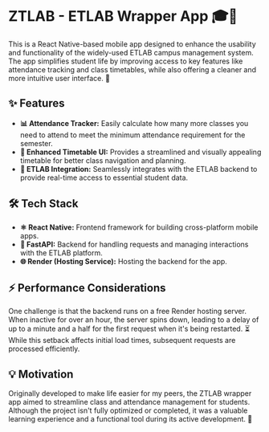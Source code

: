 # ZTLAB - ETLAB Wrapper App 🎓📱

This is a React Native-based mobile app designed to enhance the usability and functionality of the widely-used ETLAB campus management system. The app simplifies student life by improving access to key features like attendance tracking and class timetables, while also offering a cleaner and more intuitive user interface. 🚀

## ✨ Features

- **📊 Attendance Tracker:** Easily calculate how many more classes you need to attend to meet the minimum attendance requirement for the semester.
- **📅 Enhanced Timetable UI:** Provides a streamlined and visually appealing timetable for better class navigation and planning.
- **🔗 ETLAB Integration:** Seamlessly integrates with the ETLAB backend to provide real-time access to essential student data.

## 🛠️ Tech Stack

- **⚛️ React Native:** Frontend framework for building cross-platform mobile apps.
- **🚀 FastAPI:** Backend for handling requests and managing interactions with the ETLAB platform.
- **🌐 Render (Hosting Service):** Hosting the backend for the app.

## ⚡ Performance Considerations

One challenge is that the backend runs on a free Render hosting server. When inactive for over an hour, the server spins down, leading to a delay of up to a minute and a half for the first request when it's being restarted. ⏳ While this setback affects initial load times, subsequent requests are processed efficiently.

## 💡 Motivation

Originally developed to make life easier for my peers, the ZTLAB wrapper app aimed to streamline class and attendance management for students. Although the project isn't fully optimized or completed, it was a valuable learning experience and a functional tool during its active development. 🌱
